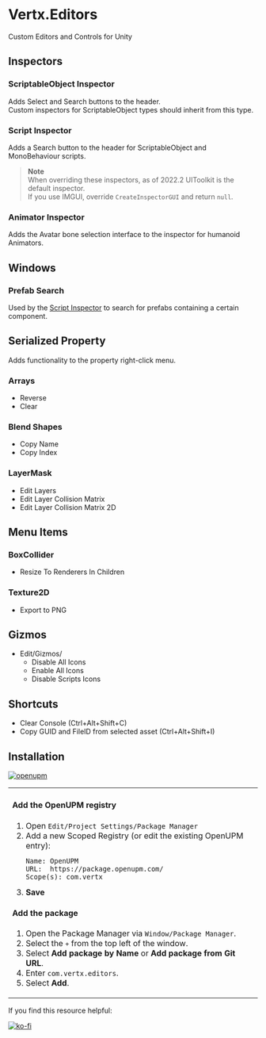# Vertx.Editors
Custom Editors and Controls for Unity

## Inspectors
### ScriptableObject Inspector
Adds Select and Search buttons to the header.  
Custom inspectors for ScriptableObject types should inherit from this type.

### Script Inspector
Adds a Search button to the header for ScriptableObject and MonoBehaviour scripts.

> **Note**  
> When overriding these inspectors, as of 2022.2 UIToolkit is the default inspector.  
> If you use IMGUI, override `CreateInspectorGUI` and return `null`.

### Animator Inspector
Adds the Avatar bone selection interface to the inspector for humanoid Animators.

## Windows
### Prefab Search
Used by the [Script Inspector](#script-inspector) to search for prefabs containing a certain component.

## Serialized Property
Adds functionality to the property right-click menu.  
### Arrays
- Reverse
- Clear  
### Blend Shapes
- Copy Name
- Copy Index
### LayerMask
- Edit Layers
- Edit Layer Collision Matrix
- Edit Layer Collision Matrix 2D

## Menu Items
### BoxCollider
- Resize To Renderers In Children
### Texture2D
- Export to PNG

## Gizmos
- Edit/Gizmos/
  - Disable All Icons
  - Enable All Icons
  - Disable Scripts Icons

## Shortcuts
- Clear Console (Ctrl+Alt+Shift+C)
- Copy GUID and FileID from selected asset (Ctrl+Alt+Shift+I)

## Installation

[![openupm](https://img.shields.io/npm/v/com.vertx.editors?label=openupm&registry_uri=https://package.openupm.com)](https://openupm.com/packages/com.vertx.editors/)

<table><tr><td>

#### Add the OpenUPM registry
1. Open `Edit/Project Settings/Package Manager`
1. Add a new Scoped Registry (or edit the existing OpenUPM entry):
   ```
   Name: OpenUPM
   URL:  https://package.openupm.com/
   Scope(s): com.vertx
   ```
1. **Save**

#### Add the package
1. Open the Package Manager via `Window/Package Manager`.
1. Select the <kbd>+</kbd> from the top left of the window.
1. Select **Add package by Name** or **Add package from Git URL**.
1. Enter `com.vertx.editors`.
1. Select **Add**.

</td></tr></table>

If you find this resource helpful:

[![ko-fi](https://ko-fi.com/img/githubbutton_sm.svg)](https://ko-fi.com/Z8Z42ZYHB)